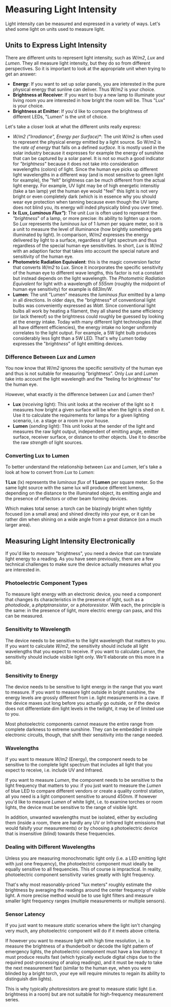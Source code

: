 # Measuring Light Intensity

Light intensity can be measured and expressed in a variety of ways. Let's shed some light on units used to measure light.

## Units to Express Light Intensity

There are different units to represent light intensity, such as *W/m2*, *Lux* and *Lumen*. They all measure light intensity, but they do so from different perspectives. So it is important to look at the appropriate unit when trying to get an answer:

* **Energy**: If you want to set up solar panels, you are interested in the pure physical energy that sunline can deliver. Thus *W/m2* is your choice.
* **Brightness at Receiver**: If you want to buy a new lamp to illuminate your living room you are interested in how bright the room will be. Thus "Lux" is your choice.
* **Brightness at Emitter**: If you'd like to compare the brightness of different LEDs, "Lumen" is the unit of choice.

Let's take a closer look at what the different units really express:

* **W/m2 (*"Irradiance"*, Energy per Surface*)**: The unit *W/m2* is often used to represent the physical energy emitted by a light source. So W/m2 is the *rate of energy* that falls on a defined *surface*. It is mostly used in the solar industry because it expresses for example the energy of sunshine that can be captured by a solar panel. It is not so much a good indicator for *"brightness*" because it does not take into consideration wavelengths (colors) of light. Since the human eye picks up different light wavelengths in a different way (and is most sensitive to green light for example), the "felt" brightness can be much different from the actual light energy. For example, UV light may be of high energetic intensitiy (take a tan lamp) yet the human eye would "feel" this light is not very bright or even completely dark (which is in essence why you should wear eye protection when tanning because even though the UV lamp does not blind you, its energy will inded physically blind you over time).
* **lx (Lux, *Luminous Flux"*)**: The unit *Lux* is often used to represent the *"brightness*" of a lamp, or more precise: its ability to lighten up a room. So *Lux* represents the *luminous lux* of 1 *lumen* per square meter, so it is a unit to measure the level of illuminance (how brightly something gets illuminated by light). In comparison, *W/m2* expresses the energy delivered by light to a surface, regardless of light spectrum and thus regardless of the special human eye sensitivities. In short, *Lux* is *W/m2* with an adaption factor that takes into account the special nature and sensitivity of the human eye.
* **Photometric Radiation Equivalent**: this is the magic conversion factor that converts *W/m2* to *Lux*. Since it incorporates the specific sensitivity of the human eye to different wave lengths, this factor is not a constant but instead depends on the light wavelength. The *Photometric Radiation Equivalent* for light with a wavelength of *555nm* (roughly the midpoint of human eye sensitivity) for example is *683lm/W*.
* **Lumen**: The unit "Lumen" measures the *luminous flux* emitted by a lamp in all directions. In older days, the "brightness* of conventional light bulbs was conveniently expressed as *Watt*. Since conventional light bulbs all work by heating a filament, they all shared the same efficiency (or lack thereof) so the brightness could roughly be guessed by looking at the energy intake. Today with many different light technologies (that all have different efficiencies), the energy intake no longer uniformly correlates to the light output. For example, a 5W light bulb produces considerably less light than a 5W LED. That's why *Lumen* today expresses the "*brightness*" of light emitting devices. 

### Difference Between *Lux* and *Lumen*

You now know that *W/m2* ignores the specific sensitivity of the human eye and thus is not suitable for measuring "brightness". Only *Lux* and *Lumen* take into account the light wavelength and the "feeling for brightness" for the human eye.

However, what exactly *is* the difference between *Lux* and *Lumen* then?

* **Lux** (*receiving* light): This unit looks at the receiver of the light so it measures how bright a given surface will be when the light is shed on it. Use it to calculate the requirements for lamps for a given lighting scenario, i.e. a stage or a room in your house.
* **Lumen** (*sending* light): This unit looks at the sender of the light and measures the raw light output, independent of emitting angle, emitter surface, receiver surface, or distance to other objects. Use it to describe the raw *strength* of light sources.

### Converting Lux to Lumen

To better understand the relationship between *Lux* and *Lumen*, let's take a look at how to convert from *Lux* to *Lumen*:

**1 Lux** (lx) represents the *luminous flux* of **1 Lumen** per square meter. So the same light source with the same lux will produce different lumens, depending on the distance to the illuminated object, its emitting angle and the presence of reflectors or other beam forming devices.

Which makes total sense: a torch can be blazingly bright when tightly focused (on a small area) and shined directly into your eye, or it can be rather dim when shining on a wide angle from a great distance (on a much larger area).

## Measuring Light Intensity Electronically

If you'd like to *measure* "brightness", you need a device that can translate light energy to a reading. As you have seen previously, there are a few technical challenges to make sure the device actually measures what you are interested in.

### Photoelectric Component Types

To measure light energy with an electronic device, you need a component that changes its characteristics in the presence of light, such as a *photodiode*, a *phptptransistor*, or a *photoresistor*. With each, the principle is the same: in the presence of light, more electric energy can pass, and this can be measured. 

### Sensitivity to Wavelength

The device needs to be sensitive to the light wavelength that matters to you. If you want to calculate *W/m2*, the sensitivity should include all light wavelengths that you expect to receive. If you want to calculate *Lumen*, the sensitivity should include visible light only. We'll elaborate on this more in a bit.

### Sensitivity to Energy

The device needs to be sensitive to light energy in the range that you want to measure. If you want to measure light outside in bright sunshine, the energy levels are grossly different from i.e. light measurements in a cave. If the device maxes out long before you actually go outside, or if the device does not differentiate dim light levels in the twilight, it may be of limited use to you.

Most photoelectric components cannot measure the entire range from complete darkness to extreme sunshine. They can be embedded in simple electronic circuits, though, that shift their sensitivity into the range needed.

### Wavelengths

If you want to measure *W/m2* (Energy), the component needs to be sensitive to the complete light spectrum that includes all light that you expect to receive, i.e. include UV and Infrared.

If you want to measure *Lumen*, the component needs to be sensitive to the light frequency that matters to you: if you just want to measure the *Lumen* of blue LED to compare different vendors or create a quality control station, all you need is a light component sensitive to around 450nm. If however you'd like to measure *Lumen* of white light, i.e. to examine torches or room lights, the device must be sensitive to the range of visible light.

In addition, unwanted wavelengths must be isolated, either by excluding them (inside a room, there are hardly any UV or Infrared light emissions that would falsify your measurements) or by choosing a photoelectric device that is insensitive (blind) towards these frequencies.


### Dealing with Different Wavelengths

Unless you are measuring monochromatic light only (i.e. a LED emitting light with just one frequency), the photoelectric component must ideally be equally sensitive to all frequencies. This of course is impractical. In reality, photoelectric component sensitivity varies greatly with light frequency.

That's why most reasonably-priced "lux meters" roughly estimate the brightness by averaging the readings around the center frequency of visible light. A more precise method would be to use light filters and measure smaller light frequency ranges (multiple measurements or multiple sensors).

### Sensor Latency

If you just want to measure *static* scenarios where the light isn't changing very much, any photoelectric component will do if it meets above criteria.

If however you want to measure light with high time resolution, i.e. to measure the brightness of a thunderbolt or decode the light pattern of emergency lights, the photoelectric component must have a low *latency*: it must produce results fast (which typically exclude digital chips due to the required post-processing of analog readings), and it must be ready to take the next measurement fast (similar to the human eye, when you were blinded by a bright torch, your eye will require minutes to regain its ability to distinguish dim lights).

This is why typically photoresistors are great to measure static light (i.e. brightness in a room) but are not suitable for high-frequency measurement series.
